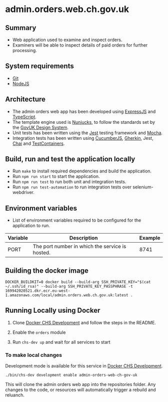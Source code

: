 # admin.orders.web.ch.gov.uk

## Summary

* Web application used to examine and inspect orders.
* Examiners will be able to inspect details of paid orders 
for further processing.

## System requirements

* [Git](https://git-scm.com/downloads)
* [NodeJS](https://nodejs.org/en/)

## Architecture

* The admin orders web app has been developed using [ExpressJS](https://expressjs.com/) and 
[TypeScript](https://www.typescriptlang.org/).
* The template engine used is [Nunjucks](https://mozilla.github.io/nunjucks/), 
to follow the standards set by the [GovUK Design System](https://design-system.service.gov.uk/).
* Unit tests has been written using the [Jest](https://jestjs.io/) testing framework and [Mocha](https://mochajs.org/).
* Integration tests has been written using [CucumberJS](https://cucumber.io/docs/installation/javascript/), 
[Gherkin](https://cucumber.io/docs/gherkin/), Jest, [Chai](https://www.chaijs.com/) and
[TestContainers](https://github.com/testcontainers/testcontainers-node).

## Build, run and test the application locally

* Run `make` to install required dependencies and build the application.
* Run `npm run start` to start the application.
* Run `npm run test` to run both unit and integration tests.  
* Run `npm run test-automation` to run integration tests over selenium-webdriver.
    
## Environment variables

* List of environment variables required to be configured for the application to run.

|Variable   |Description                                      |Example  |
|-----------|-------------------------------------------------|---------|
|PORT       |The port number in which the service is hosted.  | 8741    |    


## Building the docker image

    DOCKER_BUILDKIT=0 docker build --build-arg SSH_PRIVATE_KEY="$(cat ~/.ssh/id_rsa)" --build-arg SSH_PRIVATE_KEY_PASSPHRASE -t 169942020521.dkr.ecr.eu-west-1.amazonaws.com/local/admin.orders.web.ch.gov.uk:latest . 

## Running Locally using Docker

1. Clone [Docker CHS Development](https://github.com/companieshouse/docker-chs-development) and follow the steps in the
   README.

1. Enable the `orders` module

1. Run `chs-dev up` and wait for all services to start

### To make local changes

Development mode is available for this service
in [Docker CHS Development](https://github.com/companieshouse/docker-chs-development).

    ./bin/chs-dev development enable admin-orders-web-ch-gov-uk

This will clone the admin orders web app into the repositories folder. Any changes to the code, or resources will
automatically trigger a rebuild and reluanch.
